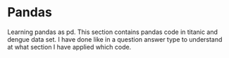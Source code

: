 # Pandas
Learning pandas as pd. This section contains pandas code in titanic and dengue data set. I have done like in a question answer type to understand at what section I have applied which code. 
